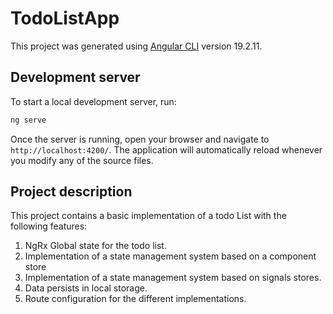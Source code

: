 # TodoListApp

This project was generated using [Angular CLI](https://github.com/angular/angular-cli) version 19.2.11.

## Development server

To start a local development server, run:

```bash
ng serve
```

Once the server is running, open your browser and navigate to `http://localhost:4200/`. The application will automatically reload whenever you modify any of the source files.

## Project description

This project contains a basic implementation of a todo List with the following features:

1. NgRx Global state for the todo list.
2. Implementation of a state management system based on a component store
3. Implementation of a state management system based on signals stores.
4. Data persists in local storage.
5. Route configuration for the different implementations.
